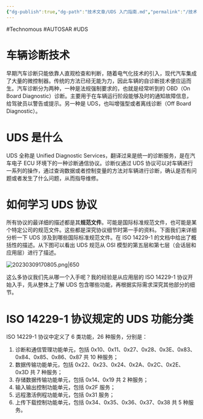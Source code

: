 ```yaml
---
{"dg-publish":true,"dg-path":"技术文章/UDS 入门指南.md","permalink":"/技术文章/UDS 入门指南/","created":"2023-03-09T16:41:30.000+08:00","updated":"2023-12-18T10:45:30.325+08:00"}
---
```


#Technomous #AUTOSAR #UDS

# 车辆诊断技术

早期汽车诊断只能依靠人直观检查和判断，随着电气化技术的引入，现代汽车集成了大量的微控制器。传统的方法已经无能为力，因此车辆的自诊断技术便应运而生。汽车诊断分为两种，一种是法规强制要求的，也就是经常听到的 OBD（On Board Diagnostic）诊断。主要用于在车辆运行阶段能够及时的通知故障信息，给驾驶员以警告或提示。另一种是 UDS，也叫增强型或者离线诊断（Off Board Diagnostic）。

# UDS 是什么

UDS 全称是 Unified Diagnostic Services，翻译过来是统一的诊断服务，是在汽车电子 ECU 环境下的一种诊断通信协议。诊断仪通过 UDS 协议可以对车辆进行一系列的操作，通过查询数据或者控制变量的方法对车辆进行诊断，确认是否有问题或者发生了什么问题，从而指导维修。

# 如何学习 UDS 协议

所有协议的最详细的描述都是其**规范文件**。可能是国际标准规范文件，也可能是某个特定公司的规范文件。这些都是深究协议细节时第一手的资料。下面我们来详细分析一下 UDS 涉及到哪些国际标准规范文件。在 ISO 14229-1 的文档中给出了概括性的描述。从下图可以看出 UDS 规范从 OSI 模型的第五层和第七层（会话层和应用层）进行了描述。

![20230309170805.png|650](/img/user/0.Asset/resource/20230309170805.png)

这么多协议我们先从哪一个入手呢？我的经验是从应用层的 ISO 14229-1 协议开始入手，先从整体上了解 UDS 包含哪些功能，再根据实际需求深究其他部分的细节。

# ISO 14229-1 协议规定的 UDS 功能分类

ISO 14229-1 协议中定义了 6 类功能，26 种服务，分别是：

1. 诊断和通信管理功能单元，包括 0x10、0x11、0x27、0x28、0x3E、0x83、0x84、0x85、0x86、0x87 共 10 种服务；
2. 数据传输功能单元，包括 0x22、0x23、0x24、0x2A、0x2C、0x2E、0x3D 共 7 种服务；
3. 存储数据传输功能单元，包括 0x14、0x19 共 2 种服务；
4. 输入输出控制功能单元，包括 0x2F 服务；
5. 远程激活例程功能单元，包括 0x31 服务；
6. 上传下载控制功能单元，包括 0x34、0x35、0x36、0x37、0x38 共 5 种服务。




